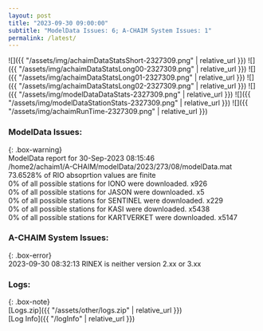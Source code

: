 ```yaml
---
layout: post
title: "2023-09-30 09:00:00"
subtitle: "ModelData Issues: 6; A-CHAIM System Issues: 1"
permalink: /latest/
---
```


![]({{ "/assets/img/achaimDataStatsShort-2327309.png" | relative_url }})
![]({{ "/assets/img/achaimDataStatsLong00-2327309.png" | relative_url }})
![]({{ "/assets/img/achaimDataStatsLong01-2327309.png" | relative_url }})
![]({{ "/assets/img/achaimDataStatsLong02-2327309.png" | relative_url }})
![]({{ "/assets/img/modelDataDataStats-2327309.png" | relative_url }})
![]({{ "/assets/img/modelDataStationStats-2327309.png" | relative_url }})
![]({{ "/assets/img/achaimRunTime-2327309.png" | relative_url }})


### ModelData Issues:  
  
{: .box-warning}  
 ModelData report for 30-Sep-2023 08:15:46   
 /home2/achaim1/A-CHAIM/modelData/2023/273/08/modelData.mat   
 73.6528% of RIO absoprtion values are finite   
 0% of all possible stations for IONO were downloaded. x926   
 0% of all possible stations for JASON were downloaded. x5   
 0% of all possible stations for SENTINEL were downloaded. x229   
 0% of all possible stations for KASI were downloaded. x5438   
 0% of all possible stations for KARTVERKET were downloaded. x5147   
  
### A-CHAIM System Issues:  
  
{: .box-error}  
2023-09-30 08:32:13 RINEX is neither version 2.xx or 3.xx  

### Logs:  
  
{: .box-note}  
[Logs.zip]({{ "/assets/other/logs.zip" | relative_url }})  
[Log Info]({{ "/logInfo" | relative_url }})  
